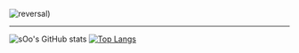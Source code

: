 ![reversal](https://capsule-render.vercel.app/api?type=slice&reversal=true&color=gradient&text=sOo&fontSize=90))

-----------------------------------------------------


![sOo's GitHub stats](https://github-readme-stats.vercel.app/api?username=sOo&show_icons=true&theme=radical)
[![Top Langs](https://github-readme-stats.vercel.app/api/top-langs/?username=jong920224&layout=compact)](https://github.com/anuraghazra/github-readme-stats)

<!--
**jong920224/jong920224** is a ✨ _special_ ✨ repository because its `README.md` (this file) appears on your GitHub profile.

Here are some ideas to get you started:

- 🔭 I’m currently working on ...
- 🌱 I’m currently learning ...
- 👯 I’m looking to collaborate on ...
- 🤔 I’m looking for help with ...
- 💬 Ask me about ...
- 📫 How to reach me: ...
- 😄 Pronouns: ...
- ⚡ Fun fact: ...
-->
